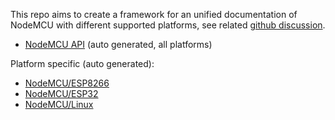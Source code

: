 This repo aims to create a framework for an unified documentation of NodeMCU with different supported platforms, see related [github discussion](https://github.com/nodemcu/nodemcu-firmware/issues/2299).

- [NodeMCU API](handbook/en/toc.md) (auto generated, all platforms)

Platform specific (auto generated):
- [NodeMCU/ESP8266](handbook/en/esp8266.md)
- [NodeMCU/ESP32](handbook/en/esp32.md)
- [NodeMCU/Linux](handbook/en/linux.md)



